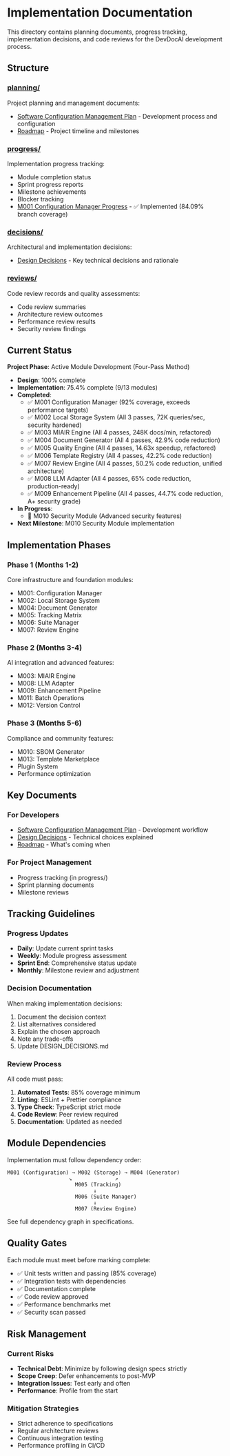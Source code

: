 # Implementation Documentation

This directory contains planning documents, progress tracking, implementation decisions, and code reviews for the DevDocAI development process.

## Structure

### [planning/](planning/)
Project planning and management documents:
- [Software Configuration Management Plan](planning/DESIGN-devdocsai-scmp.md) - Development process and configuration
- [Roadmap](planning/ROADMAP.md) - Project timeline and milestones

### [progress/](progress/)
Implementation progress tracking:
- Module completion status
- Sprint progress reports
- Milestone achievements
- Blocker tracking
- [M001 Configuration Manager Progress](progress/M001-ConfigurationManager-Progress.md) - ✅ Implemented (84.09% branch coverage)

### [decisions/](decisions/)
Architectural and implementation decisions:
- [Design Decisions](decisions/DESIGN_DECISIONS.md) - Key technical decisions and rationale

### [reviews/](reviews/)
Code review records and quality assessments:
- Code review summaries
- Architecture review outcomes
- Performance review results
- Security review findings

## Current Status

**Project Phase**: Active Module Development (Four-Pass Method)
- **Design**: 100% complete
- **Implementation**: 75.4% complete (9/13 modules)
- **Completed**: 
  - ✅ M001 Configuration Manager (92% coverage, exceeds performance targets)
  - ✅ M002 Local Storage System (All 3 passes, 72K queries/sec, security hardened)
  - ✅ M003 MIAIR Engine (All 4 passes, 248K docs/min, refactored)
  - ✅ M004 Document Generator (All 4 passes, 42.9% code reduction)
  - ✅ M005 Quality Engine (All 4 passes, 14.63x speedup, refactored)
  - ✅ M006 Template Registry (All 4 passes, 42.2% code reduction)
  - ✅ M007 Review Engine (All 4 passes, 50.2% code reduction, unified architecture)
  - ✅ M008 LLM Adapter (All 4 passes, 65% code reduction, production-ready)
  - ✅ M009 Enhancement Pipeline (All 4 passes, 44.7% code reduction, A+ security grade)
- **In Progress**: 
  - 🚧 M010 Security Module (Advanced security features)
- **Next Milestone**: M010 Security Module implementation

## Implementation Phases

### Phase 1 (Months 1-2)
Core infrastructure and foundation modules:
- M001: Configuration Manager
- M002: Local Storage System
- M004: Document Generator
- M005: Tracking Matrix
- M006: Suite Manager
- M007: Review Engine

### Phase 2 (Months 3-4)
AI integration and advanced features:
- M003: MIAIR Engine
- M008: LLM Adapter
- M009: Enhancement Pipeline
- M011: Batch Operations
- M012: Version Control

### Phase 3 (Months 5-6)
Compliance and community features:
- M010: SBOM Generator
- M013: Template Marketplace
- Plugin System
- Performance optimization

## Key Documents

### For Developers
- [Software Configuration Management Plan](planning/DESIGN-devdocsai-scmp.md) - Development workflow
- [Design Decisions](decisions/DESIGN_DECISIONS.md) - Technical choices explained
- [Roadmap](planning/ROADMAP.md) - What's coming when

### For Project Management
- Progress tracking (in progress/)
- Sprint planning documents
- Milestone reviews

## Tracking Guidelines

### Progress Updates
- **Daily**: Update current sprint tasks
- **Weekly**: Module progress assessment
- **Sprint End**: Comprehensive status update
- **Monthly**: Milestone review and adjustment

### Decision Documentation
When making implementation decisions:
1. Document the decision context
2. List alternatives considered
3. Explain the chosen approach
4. Note any trade-offs
5. Update DESIGN_DECISIONS.md

### Review Process
All code must pass:
1. **Automated Tests**: 85% coverage minimum
2. **Linting**: ESLint + Prettier compliance
3. **Type Check**: TypeScript strict mode
4. **Code Review**: Peer review required
5. **Documentation**: Updated as needed

## Module Dependencies

Implementation must follow dependency order:
```
M001 (Configuration) → M002 (Storage) → M004 (Generator)
                    ↘              ↗
                      M005 (Tracking)
                            ↓
                      M006 (Suite Manager)
                            ↓
                      M007 (Review Engine)
```

See full dependency graph in specifications.

## Quality Gates

Each module must meet before marking complete:
- ✅ Unit tests written and passing (85% coverage)
- ✅ Integration tests with dependencies
- ✅ Documentation complete
- ✅ Code review approved
- ✅ Performance benchmarks met
- ✅ Security scan passed

## Risk Management

### Current Risks
- **Technical Debt**: Minimize by following design specs strictly
- **Scope Creep**: Defer enhancements to post-MVP
- **Integration Issues**: Test early and often
- **Performance**: Profile from the start

### Mitigation Strategies
- Strict adherence to specifications
- Regular architecture reviews
- Continuous integration testing
- Performance profiling in CI/CD